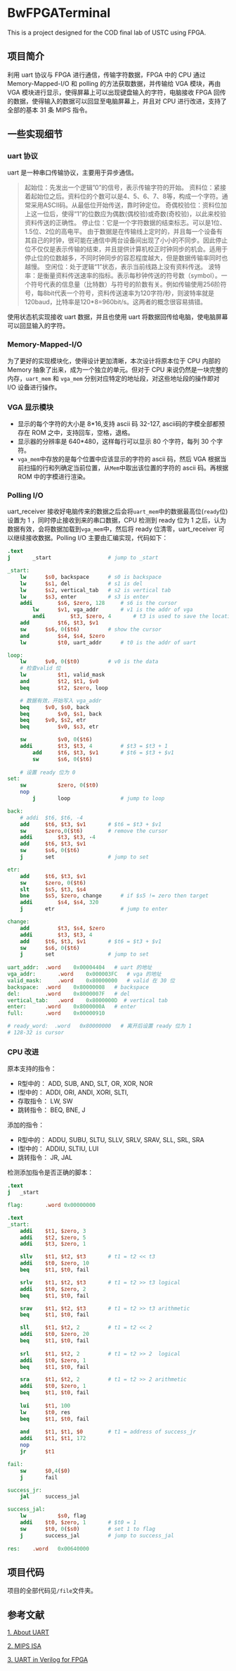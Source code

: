 # BwFPGATerminal

This is a project designed for the COD final lab of USTC using FPGA.

## 项目简介

利用 uart 协议与 FPGA 进行通信，传输字符数据，FPGA 中的 CPU 通过 Memory-Mapped-I/O 和 polling 的方法获取数据，并传输给 VGA 模块，再由 VGA 模块进行显示，使得屏幕上可以出现键盘输入的字符，电脑接收 FPGA 回传的数据，使得输入的数据可以回显至电脑屏幕上，并且对 CPU 进行改进，支持了全部的基本 31 条 MIPS 指令。

## 一些实现细节

### uart 协议

uart 是一种串口传输协议，主要用于异步通信。
> 起始位：先发出一个逻辑”0”的信号，表示传输字符的开始。
> 资料位：紧接着起始位之后。资料位的个数可以是4、5、6、7、8等，构成一个字符。通常采用ASCII码。从最低位开始传送，靠时钟定位。
> 奇偶校验位：资料位加上这一位后，使得“1”的位数应为偶数(偶校验)或奇数(奇校验)，以此来校验资料传送的正确性。
> 停止位：它是一个字符数据的结束标志。可以是1位、1.5位、2位的高电平。 由于数据是在传输线上定时的，并且每一个设备有其自己的时钟，很可能在通信中两台设备间出现了小小的不同步。因此停止位不仅仅是表示传输的结束，并且提供计算机校正时钟同步的机会。适用于停止位的位数越多，不同时钟同步的容忍程度越大，但是数据传输率同时也越慢。
> 空闲位：处于逻辑“1”状态，表示当前线路上没有资料传送。
> 波特率：是衡量资料传送速率的指标。表示每秒钟传送的符号数（symbol）。一个符号代表的信息量（比特数）与符号的阶数有关。例如传输使用256阶符号，每8bit代表一个符号，资料传送速率为120字符/秒，则波特率就是120baud，比特率是120*8=960bit/s。这两者的概念很容易搞错。

使用状态机实现接收 uart 数据，并且也使用 uart 将数据回传给电脑，使电脑屏幕可以回显输入的字符。

### Memory-Mapped-I/O

为了更好的实现模块化，使得设计更加清晰，本次设计将原本位于 CPU 内部的 Memory 抽象了出来，成为一个独立的单元。但对于 CPU 来说仍然是一块完整的内存，`uart_mem` 和 `vga_mem` 分别对应特定的地址段，对这些地址段的操作即对 I/O 设备进行操作。

### VGA 显示模块

- 显示的每个字符的大小是 8*16,支持 ascii 码 32-127, ascii码的字模全部都预存在 ROM 之中，支持回车，空格，退格。
- 显示器的分辨率是 640*480，这样每行可以显示 80 个字符，每列 30 个字符。
- `vga_mem`中存放的是每个位置中应该显示的字符的 ascii 码，然后 VGA 根据当前扫描的行和列确定当前位置，从`Mem`中取出该位置的字符的 ascii 码。再根据 ROM 中的字模进行渲染。

### Polling I/O

uart_receiver 接收好电脑传来的数据之后会将`uart_mem`中的数据最高位(`ready`位)设置为 1 ，同时停止接收到来的串口数据，CPU 检测到 ready 位为 1 之后，认为数据有效，会将数据加载到`vga_mem`中，然后将 ready 位清零，uart_receiver 可以继续接收数据。Polling I/O 主要由汇编实现，代码如下：

```mips
.text
j		_start				    # jump to _start

_start:
	lw 		$s0, backspace		# s0 is backspace
	lw		$s1, del			# s1 is del
	lw		$s2, vertical_tab	# s2 is vertical tab 
	lw 		$s3, enter			# s3 is enter
	addi		$s6, $zero, 128		# s6 is the cursor
    	lw		$v1, vga_addr		# v1 is the addr of vga
    	andi    	$t3, $zero, 4     	# t3 is used to save the location of the current character.
	add 		$t6, $t3, $v1
	sw 		$s6, 0($t6)			# show the cursor
	and 		$s4, $s4, $zero
	lw	    	$t0, uart_addr      # t0 is the addr of uart

loop:
	lw	    $v0, 0($t0)         # v0 is the data
	# 检查valid 位
	lw      	$t1, valid_mask
	and     	$t2, $t1, $v0
	beq     	$t2, $zero, loop

	# 数据有效，开始写入 vga_addr
	beq		$v0, $s0, back	
	beq 		$v0, $s1, back
	beq		$v0, $s2, etr
	beq 		$v0, $s3, etr

	sw      	$v0, 0($t6)
	addi		$t3, $t3, 4			# $t3 = $t3 + 1
    	add		$t6, $t3, $v1		# $t6 = $t3 + $v1
    	sw 		$s6, 0($t6)
	
    # 设置 ready 位为 0
set:
	sw      	$zero, 0($t0) 
	nop   
    	j		loop				# jump to loop

back:
	# addi 	$t6, $t6, -4
	add		$t6, $t3, $v1		# $t6 = $t3 + $v1
	sw		$zero,0($t6)		# remove the cursor
	addi		$t3, $t3, -4
	add		$t6, $t3, $v1
	sw 		$s6, 0($t6)
	j		set					# jump to set

etr:
	add		$t6, $t3, $v1
	sw 		$zero, 0($t6)
	slt		$s5, $t3, $s4
	bne		$s5, $zero, change	    # if $s5 != zero then target
	addi 		$s4, $s4, 320
	j		etr						# jump to enter

change:
	add 		$t3, $s4, $zero
	addi 		$t3, $t3, 4
	add		$t6, $t3, $v1		# $t6 = $t3 + $v1
	sw 		$s6, 0($t6)
	j		set					# jump to set
	    
uart_addr:	.word	 0x00004404   # uart 的地址
vga_addr:    	.word    0x000003FC   # vga 的地址
valid_mask:  	.word  	 0x80000000   # valid 在 30 位
backspace: 	.word    0x80000008	  # backspace
del:		.word	 0x8000007F	  # del
vertical_tab: 	.word    0x8000000D  # vertical tab
enter: 		.word    0x8000000A	  # enter
full:		.word 	 0x00000910	

# ready_word:  .word   0x80000000   # 离开后设置 ready 位为 1
# 128-32 is cursor
```

### CPU 改进

原本支持的指令：

- R型中的： ADD, SUB, AND, SLT, OR, XOR, NOR
- I型中的： ADDI, ORI, ANDI, XORI, SLTI,
- 存取指令： LW, SW
- 跳转指令： BEQ, BNE, J

添加的指令：

- R型中的： ADDU, SUBU, SLTU, SLLV, SRLV, SRAV, SLL, SRL, SRA 
- I型中的： ADDIU, SLTIU, LUI
- 跳转指令： JR, JAL

检测添加指令是否正确的脚本：

```mips
.text
j   _start

flag:       .word 0x00000000

.text
_start:
    addi    $t1, $zero, 3
    addi    $t2, $zero, 5			
    addi    $t3, $zero, 1

    sllv    $t1, $t2, $t3       # t1 = t2 << t3
    addi    $t0, $zero, 10
    beq     $t1, $t0, fail

    srlv    $t1, $t2, $t3       # t1 = t2 >> t3 logical 
    addi    $t0, $zero, 2
    beq     $t1, $t0, fail

    srav    $t1, $t2, $t3       # t1 = t2 >> t3 arithmetic
    beq     $t1, $t0, fail

    sll     $t1, $t2, 2         # t1 = t2 << 2
    addi    $t0, $zero, 20
    beq     $t1, $t0, fail
    
    srl     $t1, $t2, 2         # t1 = t2 >> 2  logical
    addi    $t0, $zero, 1
    beq     $t1, $t0, fail

    sra     $t1, $t2, 2         # t1 = t2 >> 2 arithmetic
    addi    $t0, $zero, 1
    beq     $t1, $t0, fail
    
    lui     $t1, 100
    lw      $t0, res
    beq     $t1, $t0, fail
    
    and	    $t1, $t1, $0		# t1 = address of success_jr
    addi    $t1, $t1, 172
    nop
    jr      $t1

fail:
    sw      $0,4($0)
    j       fail

success_jr:
    jal     success_jal

success_jal:
    lw          $s0, flag
    addi	$t0, $zero, 1		# $t0 = 1    
    sw		$t0, 0($s0)		    # set 1 to flag
    j		success_jal			# jump to success_jal
    
res:    .word   0x00640000

```

## 项目代码

项目的全部代码见`/file`文件夹。

## 参考文献

[1. About UART](https://baike.baidu.com/item/UART/4429746?fr=aladdin)

[2. MIPS ISA](https://blog.csdn.net/yixilee/article/details/4316617)

[3. UART in Verilog for FPGA](https://www.nandland.com/vhdl/modules/module-uart-serial-port-rs232.html)


